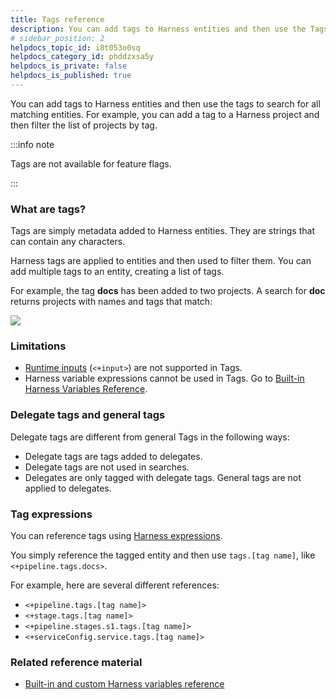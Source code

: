 ```yaml
---
title: Tags reference
description: You can add tags to Harness entities and then use the Tags to search for all matching entities. For example, you can add a Tag to a Harness project and then filter the list of projects by tag. What a…
# sidebar_position: 2
helpdocs_topic_id: i8t053o0sq
helpdocs_category_id: phddzxsa5y
helpdocs_is_private: false
helpdocs_is_published: true
---
```


You can add tags to Harness entities and then use the tags to search for all matching entities. For example, you can add a tag to a Harness project and then filter the list of projects by tag.

:::info note

Tags are not available for feature flags.

:::
### What are tags?

Tags are simply metadata added to Harness entities. They are strings that can contain any characters.

Harness tags are applied to entities and then used to filter them. You can add multiple tags to an entity, creating a list of tags.

For example, the tag **docs** has been added to two projects. A search for **doc** returns projects with names and tags that match:

![](./static/tags-reference-18.png)

### Limitations

* [Runtime inputs](runtime-inputs.md) (`<+input>`) are not supported in Tags.
* Harness variable expressions cannot be used in Tags. Go to [Built-in Harness Variables Reference](../12_Variables-and-Expressions/harness-variables.md).

### Delegate tags and general tags

Delegate tags are different from general Tags in the following ways:

* Delegate tags are tags added to delegates.
* Delegate tags are not used in searches.
* Delegates are only tagged with delegate tags. General tags are not applied to delegates.

### Tag expressions

You can reference tags using [Harness expressions](../12_Variables-and-Expressions/harness-variables.md).

You simply reference the tagged entity and then use `tags.[tag name]`, like `<+pipeline.tags.docs>`.

For example, here are several different references:

* `<+pipeline.tags.[tag name]>`
* `<+stage.tags.[tag name]>`
* `<+pipeline.stages.s1.tags.[tag name]>`
* `<+serviceConfig.service.tags.[tag name]>`

### Related reference material

* [Built-in and custom Harness variables reference](../12_Variables-and-Expressions/harness-variables.md)
